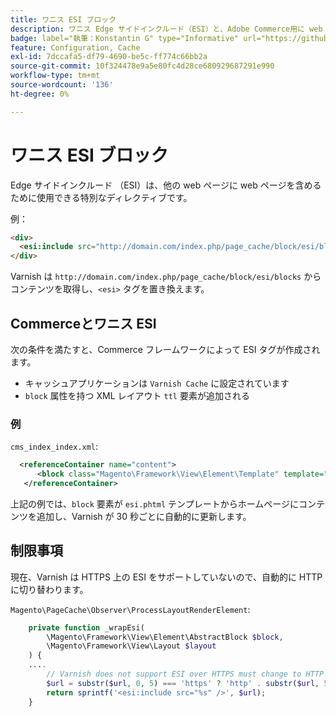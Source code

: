 ```yaml
---
title: ワニス ESI ブロック
description: ワニス Edge サイドインクルード（ESI）と、Adobe Commerce用に web ページを埋め込む方法について説明します。 ESI ブロックの実装と最適化について説明します。
badge: label="執筆：Konstantin G" type="Informative" url="https://github.com/goivvy" tooltip="コンスタンチン G."
feature: Configuration, Cache
exl-id: 7dccafa5-df79-4690-be5c-ff774c66bb2a
source-git-commit: 10f324478e9a5e80fc4d28ce680929687291e990
workflow-type: tm+mt
source-wordcount: '136'
ht-degree: 0%

---
```


# ワニス ESI ブロック

Edge サイドインクルード （ESI）は、他の web ページに web ページを含めるために使用できる特別なディレクティブです。

例：

```html
<div>
  <esi:include src="http://domain.com/index.php/page_cache/block/esi/blocks"/>
</div>
```

Varnish は `http://domain.com/index.php/page_cache/block/esi/blocks` からコンテンツを取得し、`<esi>` タグを置き換えます。

## Commerceとワニス ESI

次の条件を満たすと、Commerce フレームワークによって ESI タグが作成されます。

- キャッシュアプリケーションは `Varnish Cache` に設定されています
- `block` 属性を持つ XML レイアウト `ttl` 要素が追加される

### 例

`cms_index_index.xml`:

```xml
  <referenceContainer name="content">
      <block class="Magento\Framework\View\Element\Template" template="Magento_Paypal::esi.phtml" ttl="30"/>
   </referenceContainer>
```

上記の例では、`block` 要素が `esi.phtml` テンプレートからホームページにコンテンツを追加し、Varnish が 30 秒ごとに自動的に更新します。

## 制限事項

現在、Varnish は HTTPS 上の ESI をサポートしていないので、自動的に HTTP に切り替わります。

`Magento\PageCache\Observer\ProcessLayoutRenderElement`:

```php
    private function _wrapEsi(
        \Magento\Framework\View\Element\AbstractBlock $block,
        \Magento\Framework\View\Layout $layout
    ) {
    ....
        // Varnish does not support ESI over HTTPS must change to HTTP
        $url = substr($url, 0, 5) === 'https' ? 'http' . substr($url, 5) : $url;
        return sprintf('<esi:include src="%s" />', $url);
    }
```
